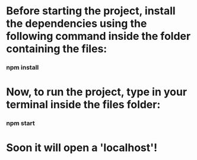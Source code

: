 # Before starting the project, install the dependencies using the following command inside the folder containing the files:

### npm install

# Now, to run the project, type in your terminal inside the files folder:

### npm start

# Soon it will open a 'localhost'!